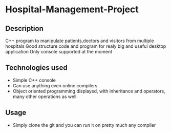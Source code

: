 # Hospital-Management-Project

## Description
C++ program to manipulate patients,doctors and visitors from multiple hospitals
Good structure code and program for realy big and useful desktop application 
Only console supported at the moment

## Technologies used
- Simple C++ console
- Can use anything even online compilers
- Object oriented programming displayed, with inheritance and operators, many other operations as well

## Usage
- Simply clone the git and you can run it on pretty much any compiler
